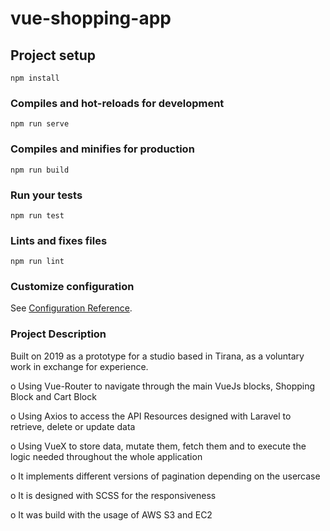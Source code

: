 # vue-shopping-app

## Project setup
```
npm install
```

### Compiles and hot-reloads for development
```
npm run serve
```

### Compiles and minifies for production
```
npm run build
```

### Run your tests
```
npm run test
```

### Lints and fixes files
```
npm run lint
```

### Customize configuration
See [Configuration Reference](https://cli.vuejs.org/config/).

### Project Description
Built on 2019 as a prototype for a studio based in Tirana, as a voluntary work in exchange for experience. 

o Using Vue-Router to navigate through the main VueJs blocks, Shopping Block and Cart Block

o Using Axios to access the API Resources designed with Laravel to retrieve, delete or update data

o Using VueX to store data, mutate them, fetch them and to execute the logic needed throughout the whole application

o It implements different versions of pagination depending on the usercase

o It is designed with SCSS for the responsiveness

o It was build with the usage of AWS S3 and EC2





